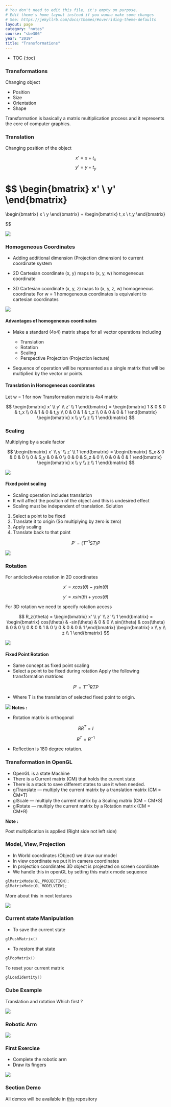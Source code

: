 ```yaml
---
# You don't need to edit this file, it's empty on purpose.
# Edit theme's home layout instead if you wanna make some changes
# See: https://jekyllrb.com/docs/themes/#overriding-theme-defaults
layout: page
category: "notes"
course: "sbe306"
year: "2019"
title: "Transformations"
---
```


* TOC
{:toc}


### Transformations

Changing object 

* Position 
* Size 	
* Orientation 
* Shape 

Transformation is basically a matrix multiplication process and it represents the core of computer graphics.

### Translation

Changing position of the object

$$
x' = x + t_x 
$$
$$
y' = y + t_y
$$

$$
\begin{bmatrix}
x' \\ y'
\end{bmatrix}
 = 
 \begin{bmatrix}
x \\ y
\end{bmatrix}
+ 
\begin{bmatrix}
t_x \\ t_y
\end{bmatrix}

$$


![](../images/translation.png)

### Homogeneous Coordinates 

* Adding additional dimension (Projection dimension) to current coordinate system 

* 2D Cartesian coordinate (x, y) maps to (x, y, w) homogeneous coordinate 

* 3D Cartesian coordinate (x, y, z) maps to (x, y, z, w) homogeneous coordinate 
For w = 1 homogeneous coordinates is equivalent to cartesian coordinates 

![](../images/homogenous.png)

#### Advantages of homogeneous coordinates

* Make a standard (4x4) matrix shape for all vector operations including 
    * Translation 
    * Rotation 
    * Scaling 
    * Perspective Projection (Projection lecture) 

* Sequence of operation will be represented as a single matrix that will be multiplied by the vector or points. 

#### Translation in Homogeneous coordinates


Let w = 1 for now 
Transformation matrix is 4x4 matrix

$$
\begin{bmatrix}
x' \\ y' \\ z' \\ 1
\end{bmatrix} = 
\begin{bmatrix}
1 & 0 & 0 & t_x \\
0 & 1 & 0 & t_y \\
0 & 0 & 1 & t_z \\
0 & 0 & 0 & 1
\end{bmatrix} \begin{bmatrix}
x \\ y \\ z \\ 1
\end{bmatrix} 
$$

### Scaling 

Multiplying by a scale factor 

$$
\begin{bmatrix}
x' \\ y' \\ z' \\ 1
\end{bmatrix} = 
\begin{bmatrix}
S_x & 0 & 0 & 0 \\
0 & S_y & 0 & 0 \\
0 & 0 & S_z & 0 \\
0 & 0 & 0 & 1
\end{bmatrix} \begin{bmatrix}
x \\ y \\ z \\ 1
\end{bmatrix} 
$$

![](../images/scale.png)

#### Fixed point scaling 

* Scaling operation includes translation 
* It will affect the position of the object and this is undesired effect 
* Scaling must be independent of translation. 
Solution 
1. Select a point to be fixed
2. Translate it to origin (So multiplying by zero is zero) 
3. Apply scaling 
4. Translate back to that point 

$$
P' = (T^{-1} ST)P
$$

![](../images/fixed-scale.png)

### Rotation

For anticlockwise rotation in 2D coordinates

$$
x' = xcos(\theta) - y sin(\theta) 
$$

$$
y' = xsin(\theta) + y cos(\theta) 
$$

For 3D rotation we need to specify rotation access 

$$
R_z(\theta) = 
\begin{bmatrix}
x' \\ y' \\ z' \\ 1
\end{bmatrix} = 
\begin{bmatrix}
cos(\theta) & -sin(\theta) & 0 & 0 \\
sin(\theta) & cos(\theta) & 0 & 0 \\
0 & 0 & 1 & 0 \\
0 & 0 & 0 & 1
\end{bmatrix} \begin{bmatrix}
x \\ y \\ z \\ 1
\end{bmatrix} 
$$

![](../images/rotation.png)


#### Fixed Point Rotation

* Same concept as fixed point scaling 
* Select a point to be fixed during rotation 
Apply the following transformation matrices

$$
P' = T^{-1} RT P
$$


 * Where T is the translation of selected fixed point to origin.


![](../images/rotation-fixed.png)
**Notes :**

* Rotation matrix is orthogonal 	

$$
RR^T = I 
$$


$$
R^T = R^{-1} 
$$

* Reflection is 180  degree rotation.

### Transformation in OpenGL 

* OpenGL is a state Machine
* There is a Current matrix (CM) that holds the current state 
* There is a stack to save different states to use it when needed. 
* glTranslate — multiply the current matrix by a translation matrix (CM = CM*T)
* glScale — multiply the current matrix by a Scaling matrix (CM = CM*S)
* glRotate — multiply the current matrix by a Rotation matrix (CM = CM*R)

**Note :**

Post multiplication is applied (Right side not left side)

### Model, View, Projection 

* In World coordinates (Object) we draw our model 
* In view coordinate we put it in camera coordinates 
* In projection coordinates 3D object is projected on screen coordinate
* We handle this in openGL by setting this matrix mode sequence 

```c
glMatrixMode(GL_PROJECTION);
glMatrixMode(GL_MODELVIEW);
```

More about this in next lectures 

![](../images/model-view.png)


### Current state Manipulation


* To save the current state 
```c
glPushMatrix() 
```
* To restore that state 
```c
glPopMatrix()
```
To reset your current matrix
```c
glLoadIdentity()
```


### Cube Example

Translation and rotation 
Which first ? 

![](../images/cube.png)


### Robotic Arm

![](../images/robot-arm.png)

### First Exercise

* Complete the robotic arm 
* Draw its fingers 


![](../images/robot-arm-fingers.png)

### Section Demo

All demos will be available in [this](https://github.com/sbme-tutorials/SBE306-Computer-Graphics-Tutorials) repository